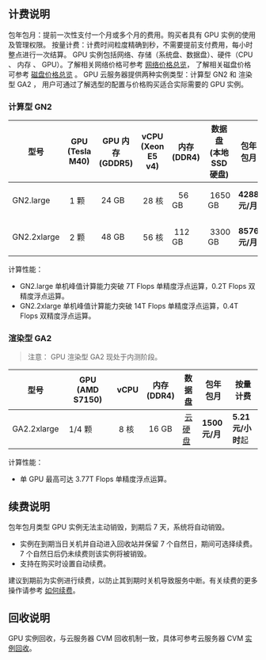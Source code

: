 ## 计费说明
包年包月：提前一次性支付一个月或多个月的费用。购买者具有 GPU 实例的使用及管理权限。
按量计费：计费时间粒度精确到秒，不需要提前支付费用，每小时整点进行一次结算。
GPU 实例包括网络、存储（系统盘、数据盘）、硬件（CPU 、 内存 、 GPU）。了解相关网络价格可参考 [网络价格总览](/doc/product/213/509)， 了解相关磁盘价格可参考 [磁盘价格总览](/doc/product/213/2255) 。
GPU 云服务器提供两种实例类型：计算型 GN2 和 渲染型 GA2 ， 用户可通过了解选型的配置与价格购买适合实际需要的 GPU 实例。
### 计算型 GN2
<table>
		<thead>
		<tr>
			<th width=10%>型号</th>
			<th width=20%>GPU<br>(Tesla M40)</th>
			<th width=11%>GPU 内存<br>(GDDR5)</th>
			<th width=12%>vCPU<br>(Xeon E5 v4)</th>
			<th>内存<br>(DDR4)</th>
			<th>数据盘<br>(本地 SSD 硬盘)</th>
			<th>包年包月</th>
			<th>按量计费</th>
		</tr>
		</thead>
			<tbody>
					<tr>
					<td>GN2.large</td>
					<td>&nbsp;1 颗</td>
					<td>&nbsp;24 GB</td>
					<td>&nbsp;28 核</td>
					<td>&nbsp;&nbsp;&nbsp;56 GB</td>
					<td>&nbsp;1650 GB</td>
					<td><b>4288 元/月</b></td>
					<td><b>13.86 元/小时</b>起</td>
					</tr>
				<tr>
				<td>GN2.2xlarge</td>
				<td>&nbsp;2 颗</td>
				<td>&nbsp;48 GB</td> 
				<td>&nbsp;56 核</td>
				<td>&nbsp;112 GB</td>
				<td>&nbsp;3300 GB</td>
				<td><b>8576 元/月</b></td>
				<td><b>27.71 元/小时</b>起</td>
				</tr>
			</tbody>
</table>

计算性能：
- GN2.large 单机峰值计算能力突破 7T Flops 单精度浮点运算，0.2T Flops 双精度浮点运算。
- GN2.2xlarge 单机峰值计算能力突破 14T Flops 单精度浮点运算，0.4T Flops 双精度浮点运算。

### 渲染型 GA2
> 注意：
> GPU 渲染型 GA2 现处于内测阶段。

<table>
		<thead>
		<tr>
			<th width=10%>型号</th>
			<th width=20%>GPU<br>(AMD S7150)</th>
			<th width=12%>vCPU</th>
			<th>内存<br>(DDR4)</th>
			<th>数据盘</th>
			<th>包年包月</th>
			<th>按量计费</th>
		</tr>
		</thead>
		<tbody>
			<tr>
				<td>GA2.2xlarge</td>
				<td>&nbsp;1/4 颗</td> 
				<td>&nbsp;8 核</td>
				<td>&nbsp;16 GB</td>
				<td>&nbsp;<a href="/doc/product/362/2345">云硬盘</td>
				<td><b>1500 元/月</b></td>
				<td><b>5.21 元/小时</b>起</td>
			</tr>
		</tbody>
</table>

计算性能：
- 单 GPU 最高可达 3.77T Flops 单精度浮点运算。

## 续费说明
 包年包月类型 GPU 实例无法主动销毁，到期后 7 天，系统将自动销毁。
- 实例在到期当日关机并自动进入回收站并保留 7 个自然日，期间可选择续费。7 个自然日后仍未续费则该实例将被销毁。
- 支持在购买时设置自动续费。

建议到期前为实例进行续费，以防止其到期时关机导致服务中断。有关续费的更多操作请参考 [如何续费](https://www.qcloud.com/document/product/560/8052)。
## 回收说明
 GPU 实例回收，与云服务器 CVM 回收机制一致，具体可参考云服务器 CVM  [实例回收](/doc/product/213/4931#.E5.AE.9E.E4.BE.8B.E5.9B.9E.E6.94.B6)。
